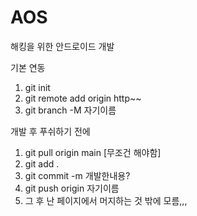 # AOS
해킹을 위한 안드로이드 개발

기본 연동
1. git init
2. git remote add origin http~~
3. git branch -M 자기이름

개발 후 푸쉬하기 전에
1. git pull origin main  [무조건 해야함]
2. git add .
3. git commit -m 개발한내용?
4. git push origin 자기이름
5. 그 후 난 페이지에서 머지하는 것 밖에 모름,,,
